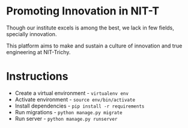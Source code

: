 # Promoting Innovation in NIT-T

Though our institute excels is among the best, we lack in few fields, specially innovation.

This platform aims to make and sustain a culture of innovation and true engineering at NIT-Trichy.


# Instructions

- Create a virtual environment - `virtualenv env`
- Activate environment - `source env/bin/activate`
- Install dependencies - `pip install -r requirements`
- Run migrations - `python manage.py migrate`
- Run server - `python manage.py runserver`
